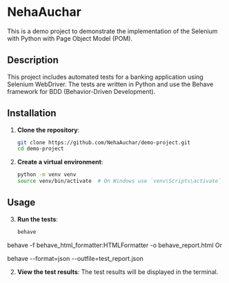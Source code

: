 # NehaAuchar

This is a demo project to demonstrate the implementation of the Selenium with Python with Page Object Model (POM).

## Description

This project includes automated tests for a banking application using Selenium WebDriver. The tests are written in Python and use the Behave framework for BDD (Behavior-Driven Development).

## Installation

1. **Clone the repository**:
    ```sh
    git clone https://github.com/NehaAuchar/demo-project.git
    cd demo-project
    ```

2. **Create a virtual environment**:
    ```sh
    python -m venv venv
    source venv/bin/activate  # On Windows use `venv\Scripts\activate`
    ```

## Usage

3. **Run the tests**:
    ```sh
    behave

[//]: # (   To generate html report)
    behave -f behave_html_formatter:HTMLFormatter -o behave_report.html 
    Or

[//]: # (    To generate json report)
    behave --format=json --outfile=test_report.json 
   


2. **View the test results**:
   The test results will be displayed in the terminal.


